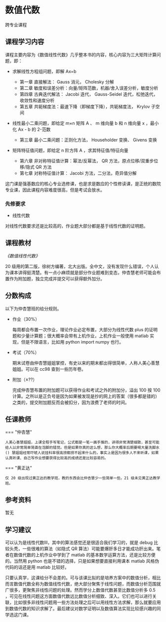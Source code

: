 # 数值代数

<div class="badges">
<span class="badge cross-badge">跨专业课程</span>
</div>

## 课程学习内容

课程主要内容为《数值线性代数》几乎整本书的内容，核心内容为三大矩阵计算问题，即：

* 求解线性方程组问题，即解 Ax=b
    - 第一章 直接解法： Gauss 消元， Cholesky 分解
    - 第二章 敏度和误差分析：向量/矩阵范数，机器/舍入误差分析，敏度分析
    - 第四章 古典迭代解法： Jacobi 迭代， Gauss-Seidel 迭代，松弛迭代，收敛性和速度分析
    - 第五章 共轭梯度法：最速下降（即梯度下降），共轭梯度法， Krylov 子空间

* 线性最小二乘问题，即给定 m×n 矩阵 A 、 m 维向量 b 和 n 维向量 x ，最小化 Ax - b 的 2-范数
    - 第三章 最小二乘问题：正则化方法， Householder 变换、 Givens 变换

* 矩阵特征值问题，即给定 n 阶方阵 A ，求其特征值/特征向量
    - 第六章 非对称特征值计算：幂法/反幂法， QR 方法，原点位移/双重步位移/隐式 QR 方法
    - 第七章 对称特征值计算： Jacobi 方法，二分法，奇异值分解

这门课是强基数应的核心专业选修课，也是求是数应的个性修读课，是正统的数院专业课，因此课程内容难度很高，但是考试会放水。

### 先修要求

- 线性代数

对线性代数要求还是比较高的，作业题大部分都是基于线性代数的证明题。

## 课程教材

*《数值线性代数》*

20 级用的第二版，徐树方编著，北大出版。全中文，没有发现什么错误，个人认为课本讲得挺清楚。有一点小麻烦就是部分作业题难到变态，仲杏慧老师可能会布置作为附加题，独立完成并提交可以获得额外加分。

## 分数构成

以下为仲杏慧班的给分规则。

* 作业（30%）

    每周都会布置一次作业，理论作业必定布置，大部分为线性代数 plus 的证明题和少量计算题；很大概率会带有上机作业，上机作业一般使用 matlab 实现，但是不限语言，比如用 python import numpy 也行。

* 考试（70%）

    期末试卷由仲杏慧姐姐掌控，有史以来的期末都出得很简单，人称人美心善慧姐姐。可以在 cc98 查到一些历年卷。

* 附加（±??）

    完成仲杏慧布置的附加题可以获得作业和考试之外的附加分，溢出 100 按 100 计算。之所以是正负号是因为如果被发现是抄的网上的答案（很多都是错的）之类的，提交附加题反而会被扣分，因为浪费了老师的时间。

## 任课教师

=== "仲杏慧"

    人美心善慧姐姐，上课全程手写笔记，公式都是一笔一画手推的，讲得非常清楚细致，甚至可能给人以非常简单简直在泡脚的错觉。但是如果你真的这么想，那么你大概率后期要喝大量洗脚水 () 慧姐姐经常吓唬人说挂科率很高捞都捞不起来什么的，事实上是因为很多人不来听课，如果认真听课、自己写作业想要获得比较高的成绩还是比较容易的。

=== "黄正达"

    仅 20 级出现过黄正达的教学班，教的东西会比仲杏慧少一些简单一些。21 级未见黄正达教学班。

## 参考资料

暂无
    
## 学习建议

可以认为是线性代数Ⅲ，其中的算法感觉还是很适合我们学习的，就是 debug 比较头秃，一些很难的算法（如隐式 QR 算法）可能要爆肝多日才能成功肝出来。笔者在数值代数的上机作业中学到了 matlab 的基本数学运算方法，还是比较方便的。当然用 python 也是不错的选择，只是如果想要直接利用课本 matlab 风格伪代码的话还是用 matlab 比较好。

只要认真学，这课给分不会差的。可与该课比拟的是培养方案中的数值分析，相比而言数值代数全称为数值线性代数，绝大部分聚焦于线性问题，而数值分析范围就广很多，更聚焦非线性问题的处理。然而学分上数值代数甚至比数值分析多 0.5 ，可见在线性问题这方面数值代数远比数值分析细致、深入。它们也可以进行关联，比如很多非线性问题用一些方法处理之后可以用线性方法求解，那么就要应用到数值代数的知识求解了。最后建议对数学证明以及数值算法实现比较感兴趣的同学选这门课。